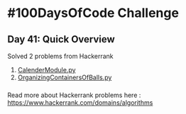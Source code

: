 # #100DaysOfCode Challenge
## Day 41: Quick Overview
Solved 2 problems from Hackerrank  
1. [CalenderModule.py](https://github.com/divyatejakotteti/100DaysOfCode/blob/master/Day%2041/CalenderModule.py)
2. [OrganizingContainersOfBalls.py](https://github.com/divyatejakotteti/100DaysOfCode/blob/master/Day%2041/OrganizingContainersOfBalls.py)
### 
Read more about Hackerrank problems here : https://www.hackerrank.com/domains/algorithms